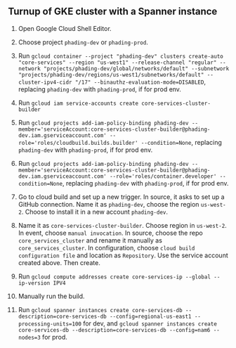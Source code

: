 ## Turnup of GKE cluster with a Spanner instance

1. Open Google Cloud Shell Editor.
1. Choose project `phading-dev` or `phading-prod`.

1. Run `gcloud container --project "phading-dev" clusters create-auto "core-services" --region "us-west1" --release-channel "regular" --network "projects/phading-dev/global/networks/default" --subnetwork "projects/phading-dev/regions/us-west1/subnetworks/default" --cluster-ipv4-cidr "/17" --binauthz-evaluation-mode=DISABLED`, replacing `phading-dev` with `phading-prod`, if for prod env.

1. Run `gcloud iam service-accounts create core-services-cluster-builder`
1. Run `gcloud projects add-iam-policy-binding phading-dev --member='serviceAccount:core-services-cluster-builder@phading-dev.iam.gserviceaccount.com' --role='roles/cloudbuild.builds.builder' --condition=None`, replacing `phading-dev` with `phading-prod`, if for prod env.
1. Run `gcloud projects add-iam-policy-binding phading-dev --member='serviceAccount:core-services-cluster-builder@phading-dev.iam.gserviceaccount.com' --role='roles/container.developer' --condition=None`, replacing `phading-dev` with `phading-prod`, if for prod env.
1. Go to cloud build and set up a new trigger. In source, it asks to set up a GitHub connection. Name it as `phading-dev`, choose the region `us-west-2`. Choose to install it in a new account `phading-dev`.
1. Name it as `core-services-cluster-builder`. Choose region in `us-west-2`. In event, choose `manual invocation`.  In source, choose the repo `core_services_cluster` and rename it manually as `core_services_cluster`. In configuration, choose `cloud build configuration file` and location as `Repository`. Use the service account created above. Then create.

1. Run `gcloud compute addresses create core-services-ip --global --ip-version IPV4`
1. Manually run the build.

1. Run `gcloud spanner instances create core-services-db --description=core-services-db --config=regional-us-east1 --processing-units=100` for dev, and `gcloud spanner instances create core-services-db --description=core-services-db --config=nam6 --nodes=3` for prod.
